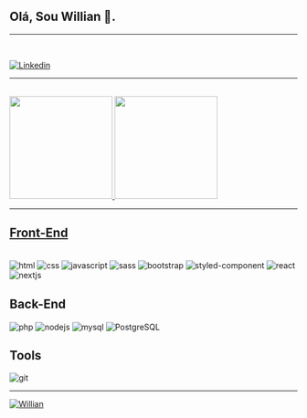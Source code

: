 
## Olá, Sou Willian 👋.

 <hr>
 <br>

  [![Linkedin](https://img.shields.io/badge/LinkedIn-0077B5?style=for-the-badge&logo=linkedin&logoColor=white)](https://www.linkedin.com/in/willian-marcos/) 
    
 <hr>
 <br>

  <a href="https://github.com/Williaan">
  <img height="180em" src="https://github-readme-stats.vercel.app/api?username=Williaan&show_icons=true&theme=dark&include_all_commits=true&count_private=true"/>
  <img height="180em" src="https://github-readme-stats.vercel.app/api/top-langs/?username=Williaan&layout=compact&langs_count=7&theme=dark"/>

<br>
<hr>

## Front-End

<div style='display: inline-block'><br>
    
   <img align='center' alt='html' src='https://img.shields.io/badge/HTML5-E34F26?style=for-the-badge&logo=html5&logoColor=white'>    

   <img align='center' alt='css' src='https://img.shields.io/badge/CSS3-1572B6?style=for-the-badge&logo=css3&logoColor=white'>      

   <img align='center' alt='javascript' src='https://img.shields.io/badge/JavaScript-F7DF1E?style=for-the-badge&logo=javascript&logoColor=black'>    

   <img align='center' alt='sass' src='https://img.shields.io/badge/Sass-CC6699?style=for-the-badge&logo=sass&logoColor=white'>     

   <img align='center' alt='bootstrap' src='https://img.shields.io/badge/Bootstrap-563D7C?style=for-the-badge&logo=bootstrap&logoColor=white'>    

   <img align='center' alt='styled-component' src='https://img.shields.io/badge/styled--components-DB7093?style=for-the-badge&logo=styled-components&logoColor=white'>

   <img align='center' alt='react' src='https://img.shields.io/badge/React-20232A?style=for-the-badge&logo=react&logoColor=61DAFB'>      

  <img align='center' alt='nextjs' src='https://img.shields.io/badge/next.js-000000?style=for-the-badge&logo=nextdotjs&logoColor=white'>


## Back-End

   <img align='center' alt='php' src='https://img.shields.io/badge/PHP-777BB4?style=for-the-badge&logo=php&logoColor=white'>     
   <img align='center' alt='nodejs' src='https://img.shields.io/badge/Node.js-43853D?style=for-the-badge&logo=node.js&logoColor=white'>     

   <img align='center' alt='mysql' src='https://img.shields.io/badge/MySQL-00000F?style=for-the-badge&logo=mysql&logoColor=white'>      

   <img align='center' alt='PostgreSQL' src='https://img.shields.io/badge/PostgreSQL-316192?style=for-the-badge&logo=postgresql&logoColor=white'>       


## Tools

   <img align='center' alt='git' src='https://img.shields.io/badge/GIT-E44C30?style=for-the-badge&logo=git&logoColor=white'>   
</div>
 <br>
 <hr>
  <p align="left">
    <img src="https://komarev.com/ghpvc/?username=Willian&label=Profile%20views&color=0e75b6&style=flat" alt="Willian" /> 
  </p>
 <br>
 
 
